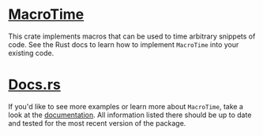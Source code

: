 # [MacroTime](https://crates.io/crates/macrotime)

This crate implements macros that can be used to time arbitrary snippets of code. See the Rust docs to learn how to implement `MacroTime` into your existing code.

# [Docs.rs](https://docs.rs/macrotime/)

If you'd like to see more examples or learn more about `MacroTime`, take a look at the [documentation](https://docs.rs/macrotime/). All information listed there should be up to date and tested for the most recent version of the package.
